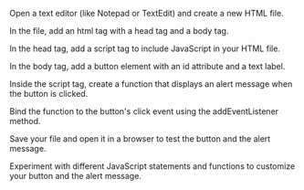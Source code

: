 Open a text editor (like Notepad or TextEdit) and create a new HTML file.

In the file, add an html tag with a head tag and a body tag.

In the head tag, add a script tag to include JavaScript in your HTML file.

In the body tag, add a button element with an id attribute and a text label.

Inside the script tag, create a function that displays an alert message when the button is clicked.

Bind the function to the button's click event using the addEventListener method.

Save your file and open it in a browser to test the button and the alert message.

Experiment with different JavaScript statements and functions to customize your button and the alert message.